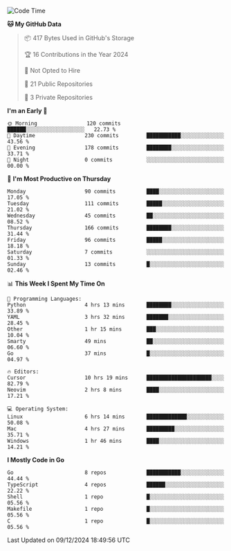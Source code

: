 <!--START_SECTION:waka-->
![Code Time](http://img.shields.io/badge/Code%20Time-997%20hrs%2010%20mins-blue)

**🐱 My GitHub Data** 

> 📦 417 Bytes Used in GitHub's Storage 
 > 
> 🏆 16 Contributions in the Year 2024
 > 
> 🚫 Not Opted to Hire
 > 
> 📜 21 Public Repositories 
 > 
> 🔑 3 Private Repositories 
 > 
**I'm an Early 🐤** 

```text
🌞 Morning                120 commits         ██████░░░░░░░░░░░░░░░░░░░   22.73 % 
🌆 Daytime                230 commits         ███████████░░░░░░░░░░░░░░   43.56 % 
🌃 Evening                178 commits         ████████░░░░░░░░░░░░░░░░░   33.71 % 
🌙 Night                  0 commits           ░░░░░░░░░░░░░░░░░░░░░░░░░   00.00 % 
```
📅 **I'm Most Productive on Thursday** 

```text
Monday                   90 commits          ████░░░░░░░░░░░░░░░░░░░░░   17.05 % 
Tuesday                  111 commits         █████░░░░░░░░░░░░░░░░░░░░   21.02 % 
Wednesday                45 commits          ██░░░░░░░░░░░░░░░░░░░░░░░   08.52 % 
Thursday                 166 commits         ████████░░░░░░░░░░░░░░░░░   31.44 % 
Friday                   96 commits          █████░░░░░░░░░░░░░░░░░░░░   18.18 % 
Saturday                 7 commits           ░░░░░░░░░░░░░░░░░░░░░░░░░   01.33 % 
Sunday                   13 commits          █░░░░░░░░░░░░░░░░░░░░░░░░   02.46 % 
```


📊 **This Week I Spent My Time On** 

```text
💬 Programming Languages: 
Python                   4 hrs 13 mins       ████████░░░░░░░░░░░░░░░░░   33.89 % 
YAML                     3 hrs 32 mins       ███████░░░░░░░░░░░░░░░░░░   28.45 % 
Other                    1 hr 15 mins        ███░░░░░░░░░░░░░░░░░░░░░░   10.04 % 
Smarty                   49 mins             ██░░░░░░░░░░░░░░░░░░░░░░░   06.60 % 
Go                       37 mins             █░░░░░░░░░░░░░░░░░░░░░░░░   04.97 % 

🔥 Editors: 
Cursor                   10 hrs 19 mins      █████████████████████░░░░   82.79 % 
Neovim                   2 hrs 8 mins        ████░░░░░░░░░░░░░░░░░░░░░   17.21 % 

💻 Operating System: 
Linux                    6 hrs 14 mins       █████████████░░░░░░░░░░░░   50.08 % 
Mac                      4 hrs 27 mins       █████████░░░░░░░░░░░░░░░░   35.71 % 
Windows                  1 hr 46 mins        ████░░░░░░░░░░░░░░░░░░░░░   14.21 % 
```

**I Mostly Code in Go** 

```text
Go                       8 repos             ███████████░░░░░░░░░░░░░░   44.44 % 
TypeScript               4 repos             ██████░░░░░░░░░░░░░░░░░░░   22.22 % 
Shell                    1 repo              █░░░░░░░░░░░░░░░░░░░░░░░░   05.56 % 
Makefile                 1 repo              █░░░░░░░░░░░░░░░░░░░░░░░░   05.56 % 
C                        1 repo              █░░░░░░░░░░░░░░░░░░░░░░░░   05.56 % 
```




 Last Updated on 09/12/2024 18:49:56 UTC
<!--END_SECTION:waka-->
